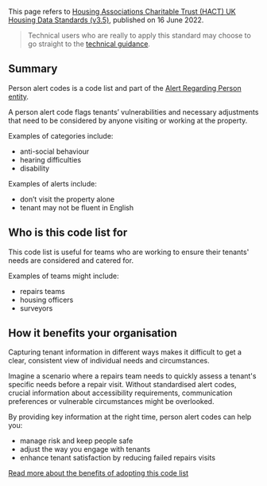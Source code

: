 This page refers to [Housing Associations Charitable Trust (HACT) UK Housing Data Standards (v3.5)](https://hact.org.uk/tools-and-services/uk-housing-data-standards/), published on 16 June 2022\.

> Technical users who are really to apply this standard may choose to go straight to the [technical guidance](http://xx).

## Summary

Person alert codes is a code list and part of the [Alert Regarding Person entity](https://hact.org.uk/tools-and-services/uk-housing-data-standards/).

A person alert code flags tenants’ vulnerabilities and necessary adjustments that need to be considered by anyone visiting or working at the property.

Examples of categories include:

* anti-social behaviour  
* hearing difficulties  
* disability 

Examples of alerts include:

* don’t visit the property alone  
* tenant may not be fluent in English

## Who is this code list for

This code list is useful for teams who are working to ensure their tenants' needs are considered and catered for.

Examples of teams might include:

* repairs teams  
* housing officers  
* surveyors

## How it benefits your organisation

Capturing tenant information in different ways makes it difficult to get a clear, consistent view of individual needs and circumstances.

Imagine a scenario where a repairs team needs to quickly assess a tenant's specific needs before a repair visit. Without standardised alert codes, crucial information about accessibility requirements, communication preferences or vulnerable circumstances might be overlooked.

By providing key information at the right time, person alert codes can help you:

* manage risk and keep people safe  
* adjust the way you engage with tenants  
* enhance tenant satisfaction by reducing failed repairs visits

[Read more about the benefits of adopting this code list](http://xx)

